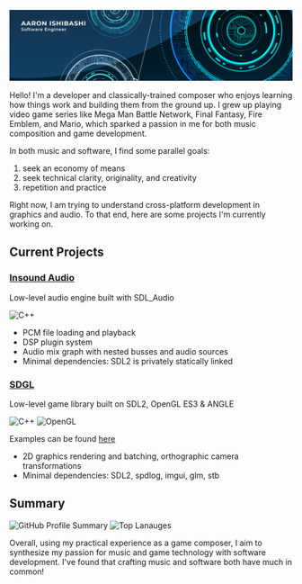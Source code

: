 ![headliner](media/headliner.png)

Hello! I'm a developer and classically-trained composer who enjoys learning how things work and building them from the ground up.
I grew up playing video game series like Mega Man Battle Network, Final Fantasy, Fire Emblem, 
and Mario, which sparked a passion in me for both music composition and game development.

In both music and software, I find some parallel goals:
1. seek an economy of means
2. seek technical clarity, originality, and creativity
3. repetition and practice

Right now, I am trying to understand cross-platform development in graphics and audio. 
To that end, here are some projects I'm currently working on.

## Current Projects

### [Insound Audio](https://github.com/tadashibashi/insound)

Low-level audio engine built with SDL_Audio

![C++](https://img.shields.io/badge/c++-%2300599C.svg?style=for-the-badge&logo=c%2B%2B&logoColor=white)

- PCM file loading and playback
- DSP plugin system
- Audio mix graph with nested busses and audio sources
- Minimal dependencies: SDL2 is privately statically linked


### [SDGL](https://github.com/tadashibashi/sdgl)

Low-level game library built on SDL2, OpenGL ES3 & ANGLE

![C++](https://img.shields.io/badge/c++-%2300599C.svg?style=for-the-badge&logo=c%2B%2B&logoColor=white)
![OpenGL](https://img.shields.io/badge/OpenGL-%23FFFFFF.svg?style=for-the-badge&logo=opengl)

Examples can be found [here](https://github.com/tadashibashi/sdgl-examples)

- 2D graphics rendering and batching, orthographic camera transformations
- Minimal dependencies: SDL2, spdlog, imgui, glm, stb

## Summary

![GitHub Profile Summary](http://github-profile-summary-cards.vercel.app/api/cards/stats?username=tadashibashi&theme=github) ![Top Lanauges](http://github-profile-summary-cards.vercel.app/api/cards/repos-per-language?username=tadashibashi&theme=github&exclude=shell,gamemakerlanguage) 

Overall, using my practical experience as a game composer, I aim to synthesize my passion for music and game technology with software development. 
I've found that crafting music and software both have much in common!
